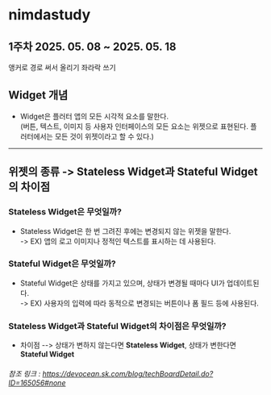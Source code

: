 # nimdastudy
1주차 2025. 05. 08 ~ 2025. 05. 18<br>
---
앵커로 경로 써서 올리기 좌라락 쓰기<br>
## Widget 개념
* Widget은 플러터 앱의 모든 시각적 요소를 말한다.<br>
(버튼, 텍스트, 이미지 등 사용자 인터페이스의 모든 요소는 위젯으로 표현된다. 플러터에서는 모든 것이 위젯이라고 할 수 있다.)<br>

* * *

## 위젯의 종류 -> Stateless Widget과 Stateful Widget의 차이점

### Stateless Widget은 무엇일까?
* Stateless Widget은 한 번 그려진 후에는 변경되지 않는 위젯을 말한다.<br>
-> EX) 앱의 로고 이미지나 정적인 텍스트를 표시하는 데 사용된다.

### Stateful Widget은 무엇일까?
* Stateful Widget은 상태를 가지고 있으며, 상태가 변경될 때마다 UI가 업데이트된다.<br>
-> EX) 사용자의 입력에 따라 동적으로 변경되는 버튼이나 폼 필드 등에 사용된다.

### Stateless Widget과 Stateful Widget의 차이점은 무엇일까?
* 차이점 --> 상태가 변하지 않는다면  **Stateless Widget**, 상태가 변한다면 **Stateful Widget** <br>

###### 참조 링크 : <https://devocean.sk.com/blog/techBoardDetail.do?ID=165056#none>




